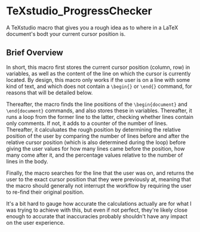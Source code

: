 # TeXstudio_ProgressChecker

A TeXstudio macro that gives you a rough idea as to where in a LaTeX document's bodt your current cursor position is.

## Brief Overview

In short, this macro first stores the current cursor position (column, row) in variables, as well as the content of the line on which the cursor is currently located. By design, this macro only works if the user is on a line with some kind of text, and which does not contain a `\begin{}` or `\end{}` command, for reasons that will be detailed below.

Thereafter, the macro finds the line positions of the `\begin{document}` and `\end{document}` commands, and also stores these in variables. Thereafter, it runs a loop from the former line to the latter, checking whether lines contain only comments. If not, it adds to a counter of the number of lines. Thereafter, it calculuates the rough position by determining the relative position of the user by comparing the number of lines before and after the relative cursor position (which is also determined during the loop) before giving the user values for how many lines came before the position, how many come after it, and the percentage values relative to the number of lines in the body.

Finally, the macro searches for the line that the user was on, and returns the user to the exact cursor position that they were previously at, meaning that the macro should generally not interrupt the workflow by requiring the user to re-find their original position.

It's a bit hard to gauge how accurate the calculations actually are for what I was trying to achieve with this, but even if not perfect, they're likely close enough to accurate that inaccuracies probably shouldn't have any impact on the user experience.
